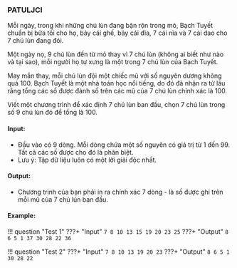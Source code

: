 ### PATULJCI

Mỗi ngày, trong khi những chú lùn đang bận rộn trong mỏ, Bạch Tuyết chuẩn bị bữa tối cho họ, bảy cái ghế, bảy cái đĩa, 7 cái nĩa và 7 cái dao cho 7 chú lùn đang đói.

Một ngày nọ, 9 chú lùn đến từ mỏ thay vì 7 chú lùn (không ai biết như nào và tại sao), mỗi người họ tự xưng là một trong 7 chú lùn của Bạch Tuyết.

May mắn thay, mỗi chú lùn đội một chiếc mũ với số nguyên dương không quá 100. Bạch Tuyết là một nhà toán học nổi tiếng, do đó đã nhận ra từ lâu rằng tổng các số được đánh số trên các mũ của 7 chú lùn chính xác là 100.

Viết một chương trình để xác định 7 chú lùn ban đầu, chọn 7 chú lùn trong số 9 chú lùn đó để tổng là 100.
 

#### Input:

- Đầu vào có 9 dòng. Mỗi dòng chứa một số nguyên có giá trị từ 1 đến 99. Tất cả các số được cho đó là phân biệt.
- Lưu ý: Tập dữ liệu luôn có một lời giải độc nhất.


#### Output: 

- Chương trình của bạn phải in ra chính xác 7 dòng - là số được ghi trên mỗi mũ của 7 chú lún ban đầu.

#### Example:

!!! question "Test 1"
    ???+ "Input"
        ```
        7
        8
        10
        13
        15
        19
        20
        23
        25
        ```
    ???+ "Output"
        ```
        8
        6
        5
        1
        37
        30
        28
        22
        36
        ```

!!! question "Test 2"
    ???+ "Input"
        ```
        7
        8
        10
        13
        19
        20
        23
        ```
    ???+ "Output"
        ```
        8
        6
        5
        1
        30
        28
        22
        ```

